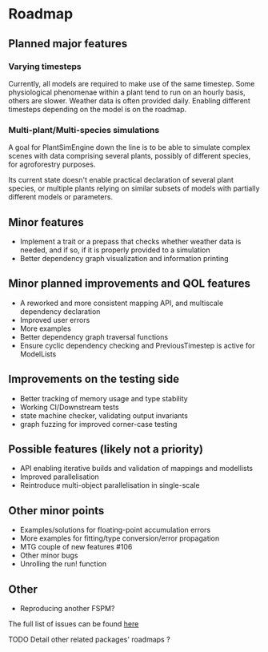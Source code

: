 # Roadmap

## Planned major features

### Varying timesteps

Currently, all models are required to make use of the same timestep. Some physiological phenomenae within a plant tend to run on an hourly basis, others are slower. Weather data is often provided daily. Enabling different timesteps depending on the model is on the roadmap.

### Multi-plant/Multi-species simulations

A goal for PlantSimEngine down the line is to be able to simulate complex scenes with data comprising several plants, possibly of different species, for agroforestry purposes.

Its current state doesn't enable practical declaration of several plant species, or multiple plants relying on similar subsets of models with partially different models or parameters. 

## Minor features

- Implement a trait or a prepass that checks whether weather data is needed, and if so, if it is properly provided to a simulation
- Better dependency graph visualization and information printing

## Minor planned improvements and QOL features

- A reworked and more consistent mapping API, and multiscale dependency declaration
- Improved user errors
- More examples
- Better dependency graph traversal functions
- Ensure cyclic dependency checking and PreviousTimestep is active for ModelLists

## Improvements on the testing side

- Better tracking of memory usage and type stability
- Working CI/Downstream tests
- state machine checker, validating output invariants
- graph fuzzing for improved corner-case testing

## Possible features (likely not a priority)

- API enabling iterative builds and validation of mappings and modellists
- Improved parallelisation 
- Reintroduce multi-object parallelisation in single-scale

## Other minor points

- Examples/solutions for floating-point accumulation errors
- More examples for fitting/type conversion/error propagation
- MTG couple of new features #106 
- Other minor bugs
- Unrolling the run! function

## Other

- Reproducing another FSPM?

The full list of issues can be found [here](https://github.com/VirtualPlantLab/PlantSimEngine.jl/issues)

TODO
Detail other related packages' roadmaps ?